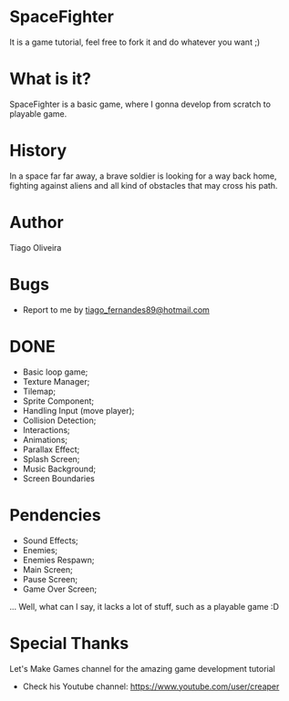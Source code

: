 # SpaceFighter
It is a game tutorial, feel free to fork it and do whatever you want ;)

# What is it?

SpaceFighter is a basic game, where I gonna develop from scratch to playable game.

# History

In a space far far away, a brave soldier is looking for a way back home, fighting against aliens and all kind of obstacles that may cross his path.

# Author
Tiago Oliveira

# Bugs
- Report to me by tiago_fernandes89@hotmail.com


# DONE
- Basic loop game;
- Texture Manager;
- Tilemap;
- Sprite Component;
- Handling Input (move player);
- Collision Detection;
- Interactions;
- Animations;
- Parallax Effect;
- Splash Screen;
- Music Background;
- Screen Boundaries

# Pendencies
- Sound Effects;
- Enemies;
- Enemies Respawn;
- Main Screen;
- Pause Screen;
- Game Over Screen;

...
Well, what can I say, it lacks a lot of stuff, such as a playable game :D

# Special Thanks
Let's Make Games channel for the amazing game development tutorial

- Check his Youtube channel: https://www.youtube.com/user/creaper
